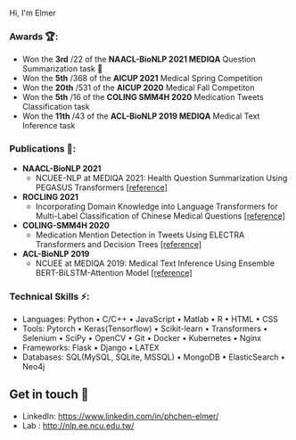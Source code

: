 Hi, I'm Elmer

### Awards :trophy::
- Won the **3rd** /22 of the **NAACL-BioNLP 2021 MEDIQA** Question Summarization task :3rd_place_medal:
- Won the **5th** /368 of the **AICUP 2021** Medical Spring Competition
- Won the **20th** /531 of the **AICUP 2020** Medical Fall Competiton
- Won the **5th** /16 of the **COLING SMM4H 2020** Medication Tweets Classification task
- Won the **11th** /43 of the **ACL-BioNLP 2019 MEDIQA** Medical Text Inference task

### Publications :memo::
- **NAACL-BioNLP 2021**
  - NCUEE-NLP at MEDIQA 2021: Health Question Summarization Using PEGASUS Transformers [[reference]](https://aclanthology.org/2021.rocling-1.34.pdf)
- **ROCLING 2021**
  - Incorporating Domain Knowledge into Language Transformers for Multi-Label Classification of Chinese Medical Questions [[reference]](https://aclanthology.org/2021.rocling-1.34.pdf)
- **COLING-SMM4H 2020**
  - Medication Mention Detection in Tweets Using ELECTRA Transformers and Decision Trees [[reference]](https://aclanthology.org/2020.smm4h-1.23.pdf)
- **ACL-BioNLP 2019**
  - NCUEE at MEDIQA 2019: Medical Text Inference Using Ensemble BERT-BiLSTM-Attention Model [[reference]](https://aclanthology.org/W19-5058.pdf)

### Technical Skills :zap::
- Languages: Python • C/C++ • JavaScript • Matlab • R • HTML • CSS
- Tools: Pytorch • Keras(Tensorflow) • Scikit-learn • Transformers • Selenium • SciPy • OpenCV • Git • Docker • Kubernetes • Nginx
- Frameworks: Flask • Django • LATEX
- Databases: SQL(MySQL, SQLite, MSSQL) • MongoDB • ElasticSearch • Neo4j

## Get in touch :wave:
- LinkedIn: https://www.linkedin.com/in/phchen-elmer/
- Lab : http://nlp.ee.ncu.edu.tw/
